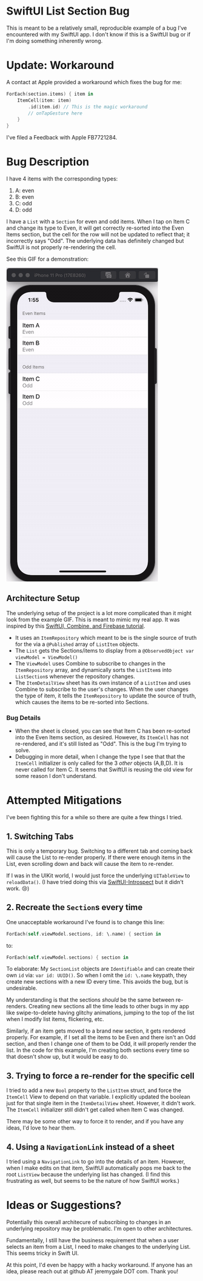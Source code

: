 # SwiftUI List Section Bug

This is meant to be a relatively small, reproducible example of a bug I've encountered with my SwiftUI app. I don't know if this is a SwiftUI bug or if I'm doing something inherently wrong.

# Update: Workaround

A contact at Apple provided a workaround which fixes the bug for me:


```swift
ForEach(section.items) { item in
    ItemCell(item: item)
        .id(item.id) // This is the magic workaround
        // onTapGesture here 
    }
}
```

I've filed a Feedback with Apple FB7721284.

# Bug Description

I have 4 items with the corresponding types:
1. A: even
1. B: even
1. C: odd
1. D: odd

I have a `List` with a `Section` for even and odd items. When I tap on Item C and change its type to Even, it will get correctly re-sorted into the Even Items section, but the cell for the row will not be updated to reflect that; it incorrectly says "Odd". The underlying data has definitely changed but SwiftUI is not properly re-rendering the cell.

See this GIF for a demonstration:

![](ListSectionBug.gif)


## Architecture Setup

The underlying setup of the project is a lot more complicated than it might look from the example GIF. This is meant to mimic my real app. It was inspired by this [SwiftUI, Combine, and Firebase tutorial](https://peterfriese.dev/replicating-reminder-swiftui-firebase-part1/).

* It uses an `ItemRepository` which meant to be is the single source of truth for the via a `@Published` array of `ListItem` objects.
* The `List` gets the Sections/items to display from a  `@ObservedObject var viewModel = ViewModel()`
* The `ViewModel` uses Combine to subscribe to changes in the `ItemRepository` array, and dynamically sorts the `ListItem`s into `ListSection`s whenever the repository changes.
* The `ItemDetailView` sheet has its own instance of a `ListItem` and uses Combine to subscribe to the user's changes. When the user changes the type of item, it tells the `ItemRepository` to update the source of truth, which causes the items to be re-sorted into Sections.

### Bug Details
* When the sheet is closed, you can see that Item C has been re-sorted into the Even Items section, as desired. However, its `ItemCell` has not re-rendered, and it's still listed as "Odd". This is the bug I'm trying to solve.
* Debugging in more detail, when I change the type I see that that the `ItemCell` initializer is only called for the 3 _other_ objects (A,B,D). It is never called for Item C. It seems that SwiftUI is reusing the old view for some reason I don't understand. 

# Attempted Mitigations

I've been fighting this for a while so there are quite a few things I tried.

## 1. Switching Tabs

This is only a temporary bug. Switching to a different tab and coming back will cause the List to re-render properly. If there were enough items in the List, even scrolling down and back will cause the item to re-render.

If I was in the UIKit world, I would just force the underlying `UITableView` to `reloadData()`. (I have tried doing this via [SwiftUI-Introspect](https://github.com/siteline/SwiftUI-Introspect) but it didn't work. 😢)

## 2. Recreate the `Section`s every time

One unacceptable workaround I've found is to change this line:

```swift
ForEach(self.viewModel.sections, id: \.name) { section in
```

to:

```swift 
ForEach(self.viewModel.sections) { section in
```

To elaborate: My `SectionList` objects are `Identifiable` and can create their own `id` via: `var id: UUID()`. So when I omit the `id: \.name` keypath, they create new sections with a new ID every time. This avoids the bug, but is undesirable.

My understanding is that the sections *should* be the same between re-renders. Creating new sections all the time leads to other bugs in my app like swipe-to-delete having glitchy animations, jumping to the top of the list when I modify list items, flickering, etc. 

Similarly, if an item gets moved to a brand new section, it gets rendered properly. For example, if I set all the items to be Even and there isn't an Odd section, and then I change one of them to be Odd, it will properly render the list. In the code for this example, I'm creating both sections every time so that doesn't show up, but it would be easy to do.

## 3. Trying to force a re-render for the specific cell

I tried to add a new `Bool` property to the `ListItem` struct, and force the `ItemCell` View to depend on that variable. I explicitly updated the boolean just for that single item in the `ItemDetailView` sheet. However, it didn't work. The `ItemCell` initializer still didn't get called when Item C was changed.

There may be some other way to force it to render, and if you have any ideas, I'd love to hear them.

## 4. Using a `NavigationLink` instead of a sheet

I tried using a `NavigationLink` to go into the details of an item. However, when I make edits on that item, SwiftUI automatically pops me back to the root `ListView` because the underlying list has changed. (I find this frustrating as well, but seems to be the nature of how SwiftUI works.)

# Ideas or Suggestions?

Potentially this overall architecure of subscribing to changes in an underlying repository may be problematic. I'm open to other architectures.

Fundamentally, I still have the business requirement that when a user selects an item from a List, I need to make changes to the underlying List. This seems tricky in Swift UI. 

At this point, I'd even be happy with a hacky workaround. If anyone has an idea, please reach out at github AT jeremygale DOT com. Thank you!